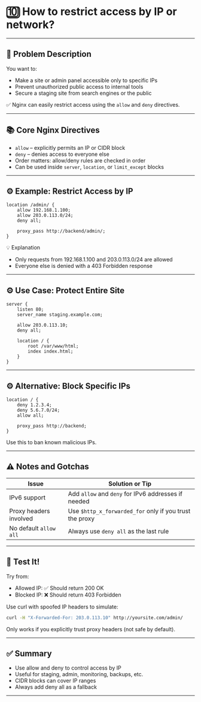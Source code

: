 # 🔟 How to restrict access by IP or network?

---

## 🧩 Problem Description

You want to:

- Make a site or admin panel accessible only to specific IPs
- Prevent unauthorized public access to internal tools
- Secure a staging site from search engines or the public

✅ Nginx can easily restrict access using the `allow` and `deny` directives.

---

## 📚 Core Nginx Directives

- `allow` – explicitly permits an IP or CIDR block
- `deny` – denies access to everyone else
- Order matters: allow/deny rules are checked in order
- Can be used inside `server`, `location`, or `limit_except` blocks

---

## ⚙️ Example: Restrict Access by IP

```nginx
location /admin/ {
    allow 192.168.1.100;
    allow 203.0.113.0/24;
    deny all;

    proxy_pass http://backend/admin/;
}
```

💡 Explanation

- Only requests from 192.168.1.100 and 203.0.113.0/24 are allowed
- Everyone else is denied with a 403 Forbidden response

---

## ⚙️ Use Case: Protect Entire Site

```nginx
server {
    listen 80;
    server_name staging.example.com;

    allow 203.0.113.10;
    deny all;

    location / {
        root /var/www/html;
        index index.html;
    }
}
```

---

## ⚙️ Alternative: Block Specific IPs

```nginx
location / {
    deny 1.2.3.4;
    deny 5.6.7.0/24;
    allow all;

    proxy_pass http://backend;
}
```

Use this to ban known malicious IPs.

---

## ⚠️ Notes and Gotchas

| Issue                  | Solution or Tip                                         |
| ---------------------- | ------------------------------------------------------- |
| IPv6 support           | Add `allow` and `deny` for IPv6 addresses if needed     |
| Proxy headers involved | Use `$http_x_forwarded_for` only if you trust the proxy |
| No default `allow all` | Always use `deny all` as the last rule                  |

---

## 🧪 Test It!

Try from:

- Allowed IP: ✅ Should return 200 OK
- Blocked IP: ❌ Should return 403 Forbidden

Use curl with spoofed IP headers to simulate:

```bash
curl -H "X-Forwarded-For: 203.0.113.10" http://yoursite.com/admin/
```

Only works if you explicitly trust proxy headers (not safe by default).

---

## ✅ Summary

- Use allow and deny to control access by IP
- Useful for staging, admin, monitoring, backups, etc.
- CIDR blocks can cover IP ranges
- Always add deny all as a fallback

---
